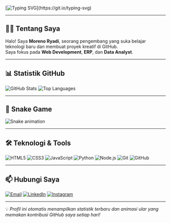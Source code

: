 <!-- Header Animasi -->
[![Typing SVG](https://readme-typing-svg.herokuapp.com?size=30&color=F75C7E&center=true&vCenter=true&width=900&lines=Hi+there!+👋;I'm+Moreno+Ryadi;Welcome+to+my+GitHub+Profile!)](https://git.io/typing-svg)

---

## 🧑‍💻 Tentang Saya
Halo! Saya **Moreno Ryadi**, seorang pengembang yang suka belajar teknologi baru dan membuat proyek kreatif di GitHub.  
Saya fokus pada **Web Development**, **ERP**, dan **Data Analyst**.

---

## 📊 Statistik GitHub
![GitHub Stats](https://github-readme-stats.vercel.app/api?username=reno-25&show_icons=true&theme=radical)
![Top Languages](https://github-readme-stats.vercel.app/api/top-langs/?username=reno-25&layout=compact&theme=radical)

---

## 🐍 Snake Game
![Snake animation](https://github.com/USERNAME/USERNAME/blob/output/github-contribution-grid-snake.svg)

---

## 🛠️ Teknologi & Tools
![HTML5](https://img.shields.io/badge/HTML5-E34F26?style=for-the-badge&logo=html5&logoColor=white)
![CSS3](https://img.shields.io/badge/CSS3-1572B6?style=for-the-badge&logo=css3&logoColor=white)
![JavaScript](https://img.shields.io/badge/JavaScript-F7DF1E?style=for-the-badge&logo=javascript&logoColor=black)
![Python](https://img.shields.io/badge/Python-3776AB?style=for-the-badge&logo=python&logoColor=white)
![Node.js](https://img.shields.io/badge/Node.js-339933?style=for-the-badge&logo=node.js&logoColor=white)
![Git](https://img.shields.io/badge/Git-F05032?style=for-the-badge&logo=git&logoColor=white)
![GitHub](https://img.shields.io/badge/GitHub-181717?style=for-the-badge&logo=github&logoColor=white)

---

## 📫 Hubungi Saya
[![Email](https://img.shields.io/badge/Email-D14836?style=for-the-badge&logo=gmail&logoColor=white)](mailto:ryadimoreno@gmail.com)
[![LinkedIn](https://img.shields.io/badge/LinkedIn-0A66C2?style=for-the-badge&logo=linkedin&logoColor=white)](https://linkedin.com/in/moreno-ryadi-395b89289)
[![Instagram](https://img.shields.io/badge/Instagram-E4405F?style=for-the-badge&logo=instagram&logoColor=white)](https://instagram.com/moreno_r.p)

---

💡 *Profil ini otomatis menampilkan statistik terbaru dan animasi ular yang memakan kontribusi GitHub saya setiap hari!*
